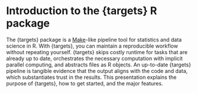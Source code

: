 # Introduction to the {targets} R package

The {targets} package is a [Make](https://www.gnu.org/software/make/)-like pipeline tool for statistics and data science in R. With {targets}, you can maintain a reproducible workflow without repeating yourself. {targets} skips costly runtime for tasks that are already up to date, orchestrates the necessary computation with implicit parallel computing, and abstracts files as R objects. An up-to-date {targets} pipeline is tangible evidence that the output aligns with the code and data, which substantiates trust in the results. This presentation explains the purpose of {targets}, how to get started, and the major features.

